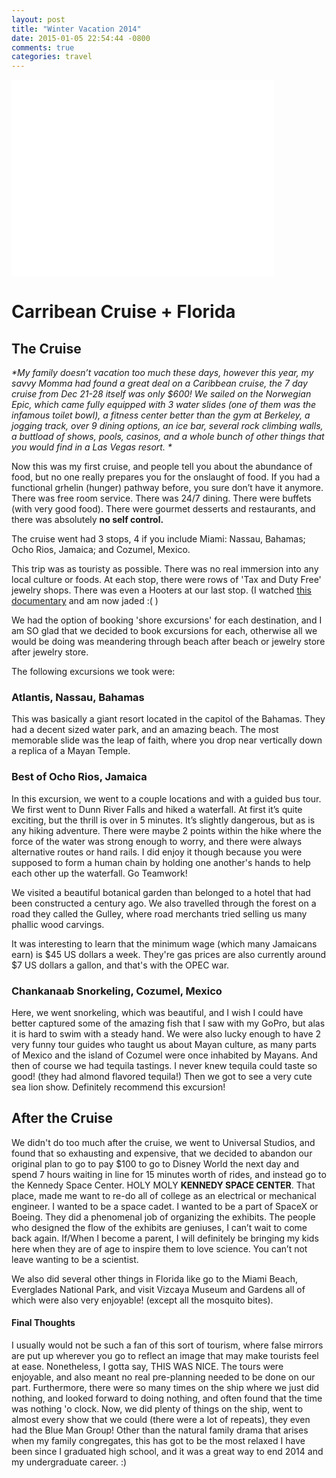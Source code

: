 ```yaml
---
layout: post
title: "Winter Vacation 2014"
date: 2015-01-05 22:54:44 -0800
comments: true
categories: travel
---
```


<iframe width="420" height="315" src="//www.youtube.com/embed/GV1SyXw0UlQ" frameborder="0" allowfullscreen></iframe>

# Carribean Cruise + Florida

## The Cruise
_*My family doesn’t vacation too much these days, however this year, my savvy Momma had found a great deal on a Caribbean cruise, the 7 day cruise from Dec 21-28 itself was only $600! 
We sailed on the Norwegian Epic, which came fully equipped with 3 water slides (one of them was the infamous toilet bowl), a fitness center better than the gym at Berkeley, a jogging track, over 9 dining options, an ice bar, several rock climbing walls, a buttload of shows, pools, casinos, and a whole bunch of other things that you would find in a Las Vegas resort. *_

Now this was my first cruise, and people tell you about the abundance of food, but no one really prepares you for the onslaught of food. If you had a functional grhelin (hunger) pathway before, you sure don’t have it anymore.  There was free room service. There was 24/7 dining. There were buffets (with very good food). There were gourmet desserts and restaurants, and there was absolutely **no self control.**
<!-- more -->
The cruise went had 3 stops, 4 if you include Miami: Nassau, Bahamas; Ocho Rios, Jamaica; and Cozumel, Mexico. 

This trip was as touristy as possible. There was no real immersion into any local culture or foods. At each stop, there were rows of 'Tax and Duty Free' jewelry shops. There was even a Hooters at our last stop. (I watched [this documentary](http://www.imdb.com/title/tt1624431/) and am now jaded :( )

We had the option of booking 'shore excursions' for each destination, and I am SO glad that we decided to book excursions for each, otherwise all we would be doing was meandering through beach after beach or jewelry store after jewelry store. 

The following excursions we took were:

### Atlantis, Nassau, Bahamas
This was basically a giant resort located in the capitol of the Bahamas. They had a decent sized water park, and an amazing beach. The most memorable slide was the leap of faith, where you drop near vertically down a replica of a Mayan Temple. 

### Best of Ocho Rios, Jamaica
In this excursion, we went to a couple locations and with a guided bus tour. We first went to Dunn River Falls and hiked a waterfall. At first it’s quite exciting, but the thrill is over in 5 minutes. It’s slightly dangerous, but as is any hiking adventure. There were maybe 2 points within the hike where the force of the water was strong enough to worry, and there were always alternative routes or hand rails. I did enjoy it though because you were supposed to form a human chain by holding one another's hands to help each other up the waterfall. Go Teamwork!

We visited a beautiful botanical garden than belonged to a hotel that had been constructed a century ago. We also travelled through the forest on a road they called the Gulley, where road merchants tried selling us many phallic wood carvings. 

It was interesting to learn that the minimum wage (which many Jamaicans earn) is $45 US dollars a week. They're gas prices are also currently around $7 US dollars a gallon, and that's with the OPEC war. 

### Chankanaab Snorkeling, Cozumel, Mexico
Here, we went snorkeling, which was beautiful, and I wish I could have better captured some of the amazing fish that I saw with my GoPro, but alas it is hard to swim with a steady hand. We were also lucky enough to have 2 very funny tour guides who taught us about Mayan culture, as many parts of Mexico and the island of Cozumel were once inhabited by Mayans. And then of course we had tequila tastings. I never knew tequila could taste so good! (they had almond flavored tequila!) Then we got to see a very cute sea lion show. Definitely recommend this excursion! 

## After the Cruise
We didn't do too much after the cruise, we went to Universal Studios, and found that so exhausting and expensive, that we decided to abandon our original plan to go to pay $100 to go to Disney World the next day and spend 7 hours waiting in line for 15 minutes worth of rides, and instead go to the Kennedy Space Center. 
HOLY MOLY  **KENNEDY SPACE CENTER**. That place, made me want to re-do all of college as an electrical or mechanical engineer. I wanted to be a space cadet. I wanted to be a part of SpaceX or Boeing. They did a phenomenal job of organizing the exhibits. The people who designed the flow of the exhibits are geniuses, I can’t wait to come back again. If/When I become a parent, I will definitely be bringing my kids here when they are of age to inspire them to love science. You can’t not leave wanting to be a scientist. 

We also did several other things in Florida like go to the Miami Beach, Everglades National Park, and visit Vizcaya Museum and Gardens all of which were also very enjoyable! (except all the mosquito bites). 

#### Final Thoughts
I usually would not be such a fan of this sort of tourism, where false mirrors are put up wherever you go to reflect an image that may make tourists feel at ease. Nonetheless, I gotta say, THIS WAS NICE. The tours were enjoyable, and also meant no real pre-planning needed to be done on our part. Furthermore, there were so many times on the ship where we just did nothing, and looked forward to doing nothing, and often found that the time was nothing 'o clock. Now, we did plenty of things on the ship, went to almost every show that we could (there were a lot of repeats), they even had the Blue Man Group! Other than the natural family drama that arises when my family congregates, this has got to be the most relaxed I have been since I graduated high school, and it was a great way to end 2014 and my undergraduate career. :) 



